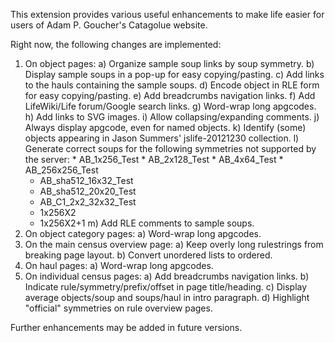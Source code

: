 This extension provides various useful enhancements to make life easier for 
users of Adam P. Goucher's Catagolue website.

Right now, the following changes are implemented:

1. On object pages:
   a) Organize sample soup links by soup symmetry.
   b) Display sample soups in a pop-up for easy copying/pasting.
   c) Add links to the hauls containing the sample soups.
   d) Encode object in RLE form for easy copying/pasting.
   e) Add breadcrumbs navigation links.
   f) Add LifeWiki/Life forum/Google search links.
   g) Word-wrap long apgcodes.
   h) Add links to SVG images.
   i) Allow collapsing/expanding comments.
   j) Always display apgcode, even for named objects.
   k) Identify (some) objects appearing in Jason Summers' jslife-20121230 
      collection.
   l) Generate correct soups for the following symmetries not supported by the
      server:
         * AB_1x256_Test
         * AB_2x128_Test
         * AB_4x64_Test
         * AB_256x256_Test
	 * AB_sha512_16x32_Test
	 * AB_sha512_20x20_Test
	 * AB_C1_2x2_32x32_Test
	 * 1x256X2
	 * 1x256X2+1
   m) Add RLE comments to sample soups.
2. On object category pages:
   a) Word-wrap long apgcodes.
3. On the main census overview page:
   a) Keep overly long rulestrings from breaking page layout.
   b) Convert unordered lists to ordered.
4. On haul pages:
   a) Word-wrap long apgcodes.
5. On individual census pages:
   a) Add breadcrumbs navigation links.
   b) Indicate rule/symmetry/prefix/offset in page title/heading.
   c) Display average objects/soup and soups/haul in intro paragraph.
   d) Highlight "official" symmetries on rule overview pages.

Further enhancements may be added in future versions.
